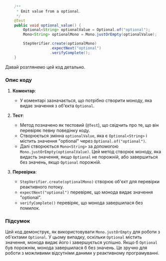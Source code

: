 ```java
    /**
     * Emit value from a optional.
     */
    @Test
    public void optional_value() {
        Optional<String> optionalValue = Optional.of("optional");
        Mono<String> optionalMono = Mono.justOrEmpty(optionalValue);

        StepVerifier.create(optionalMono)
                    .expectNext("optional")
                    .verifyComplete();
    }
```
Давай розглянемо цей код детально.

### Опис коду

1. **Коментар**:
    - У коментарі зазначається, що потрібно створити моноду, яка видає значення з об'єкта `Optional`.

2. **Тест**:
    - Метод позначено як тестовий (`@Test`), що свідчить про те, що він перевіряє певну поведінку коду.
    - Створюється змінна `optionalValue`, яка є `Optional<String>` і містить значення "optional" через `Optional.of("optional")`.
    - Далі створюється `Mono<String>` за допомогою `Mono.justOrEmpty(optionalValue)`. Цей метод створює моноду, яка видасть значення, якщо `Optional` не порожній, або завершиться без значень, якщо `Optional` порожній.

3. **Перевірка**:
    - `StepVerifier.create(optionalMono)` створює об'єкт для перевірки реактивного потоку.
    - `expectNext("optional")` перевіряє, що монода видає значення "optional".
    - `verifyComplete()` перевіряє, що монода завершилася без помилок.

### Підсумок

Цей код демонструє, як використовувати `Mono.justOrEmpty` для роботи з об'єктами `Optional`. У цьому випадку, оскільки `Optional` містить значення, монода видає його і завершується успішно. Якщо б `Optional` був порожнім, монода завершилася б без значень. Це зручно для роботи з можливими відсутніми даними у реактивному програмуванні.